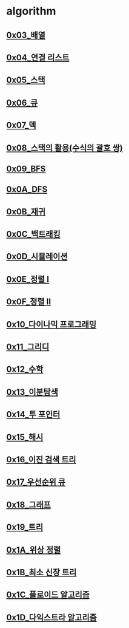 # algorithm

## [0x03_배열](https://youtu.be/mBeyFsHqzHg)
## [0x04_연결 리스트](https://youtu.be/C6MX5u7r72E)
## [0x05_스택](https://youtu.be/0DsyCXIN7Wg)
## [0x06_큐](https://youtu.be/D_fwSy5tRAY)
## [0x07_덱](https://youtu.be/0mEzJ4S1d8o)
## [0x08_스택의 활용(수식의 괄호 쌍)](https://youtu.be/cdjjk-ryPKc)
## [0x09_BFS](https://youtu.be/ftOmGdm95XI)
## [0x0A_DFS](https://youtu.be/93jy2yUYfVE)
## [0x0B_재귀](https://youtu.be/8vDDJm5EewM)
## [0x0C_백트래킹](https://youtu.be/Enz2csssTCs)
## [0x0D_시뮬레이션](https://youtu.be/jZwf4OPlhtk)
## [0x0E_정렬 I](https://youtu.be/59fZkZO0Bo4)
## [0x0F_정렬 II](https://youtu.be/dq5t1woLJMw)
## [0x10_다이나믹 프로그래밍](https://youtu.be/5leTtB3PQu0)
## [0x11_그리디](https://youtu.be/De0Qg-2O80c)
## [0x12_수학](https://youtu.be/2RCJApSVxRI)
## [0x13_이분탐색](https://youtu.be/3TkaOKHxHnI)
## [0x14_투 포인터](https://youtu.be/I_0aAKzu0m8)
## [0x15_해시](https://youtu.be/1-k-D2AYY0I)
## [0x16_이진 검색 트리](https://youtu.be/IKnjzmyk70U)
## [0x17_우선순위 큐](https://youtu.be/_9mbqoF9qzc)
## [0x18_그래프](https://youtu.be/9iI6fuOLiLg)
## [0x19_트리](https://youtu.be/nehRy6hAJsA)
## [0x1A_위상 정렬](https://youtu.be/Th-gLZUrd04)
## [0x1B_최소 신장 트리](https://youtu.be/4wA3bncb64E)
## [0x1C_플로이드 알고리즘](https://youtu.be/dDDy2bEZRA8)
## [0x1D_다익스트라 알고리즘](https://youtu.be/o9BnvwgPT-o)